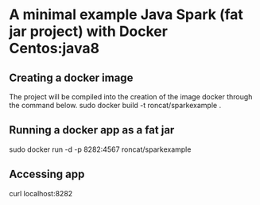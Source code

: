 # A minimal example Java Spark (fat jar project) with Docker Centos:java8


## Creating a docker image
The project will be compiled into the creation of the image docker through the command below.
sudo docker build -t roncat/sparkexample .

## Running a docker app as a fat jar
sudo docker run -d -p 8282:4567 roncat/sparkexample

## Accessing app
curl localhost:8282


